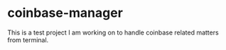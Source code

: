 # coinbase-manager
This is a test project I am working on to handle coinbase related matters from terminal.
